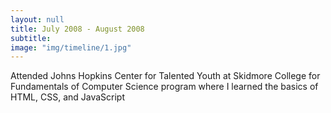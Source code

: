 ```yaml
---
layout: null
title: July 2008 - August 2008
subtitle:
image: "img/timeline/1.jpg"
---
```

Attended Johns Hopkins Center for Talented Youth at Skidmore College for Fundamentals of Computer Science program where I learned the basics of HTML, CSS, and JavaScript